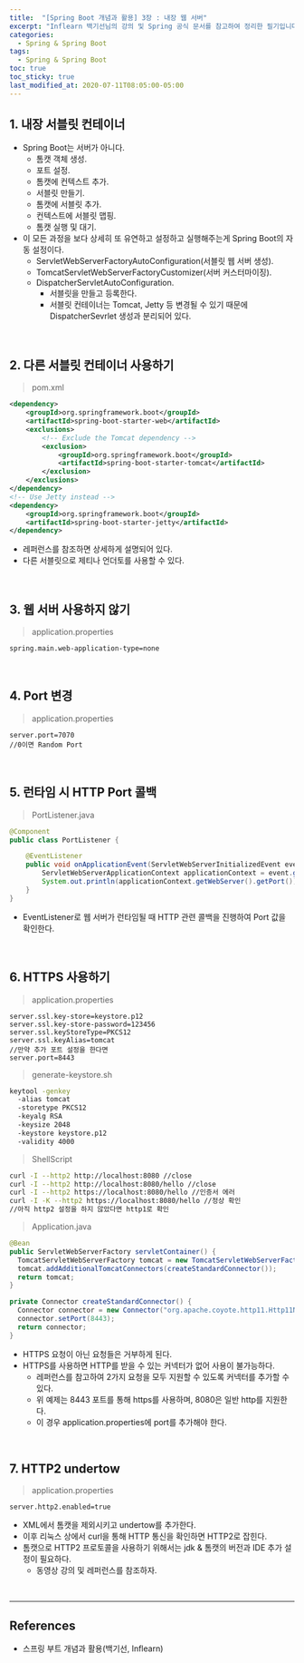 ```yaml
---
title:  "[Spring Boot 개념과 활용] 3장 : 내장 웹 서버"
excerpt: "Inflearn 백기선님의 강의 및 Spring 공식 문서를 참고하여 정리한 필기입니다."
categories:
  - Spring & Spring Boot
tags:
  - Spring & Spring Boot
toc: true
toc_sticky: true
last_modified_at: 2020-07-11T08:05:00-05:00
---
```


## 1. 내장 서블릿 컨테이너

* Spring Boot는 서버가 아니다.
  * 톰캣 객체 생성.
  * 포트 설정.
  * 톰캣에 컨텍스트 추가.
  * 서블릿 만들기.
  * 톰캣에 서블릿 추가.
  * 컨텍스트에 서블릿 맵핑.
  * 톰캣 실행 및 대기.
* 이 모든 과정을 보다 상세히 또 유연하고 설정하고 실행해주는게 Spring Boot의 자동 설정이다.
  * ServletWebServerFactoryAutoConfiguration(서블릿 웹 서버 생성).
  * TomcatServletWebServerFactoryCustomizer(서버 커스터마이징).
  * DispatcherServletAutoConfiguration.
    * 서블릿을 만들고 등록한다.
    * 서블릿 컨테이너는 Tomcat, Jetty 등 변경될 수 있기 때문에 DispatcherSevrlet 생성과 분리되어 있다.

<br>

## 2. 다른 서블릿 컨테이너 사용하기

> pom.xml

```xml
<dependency>
    <groupId>org.springframework.boot</groupId>
    <artifactId>spring-boot-starter-web</artifactId>
    <exclusions>
        <!-- Exclude the Tomcat dependency -->
        <exclusion>
            <groupId>org.springframework.boot</groupId>
            <artifactId>spring-boot-starter-tomcat</artifactId>
        </exclusion>
    </exclusions>
</dependency>
<!-- Use Jetty instead -->
<dependency>
    <groupId>org.springframework.boot</groupId>
    <artifactId>spring-boot-starter-jetty</artifactId>
</dependency>
```

* 레퍼런스를 참조하면 상세하게 설명되어 있다.
* 다른 서블릿으로 제티나 언더토를 사용할 수 있다.

<br>

## 3. 웹 서버 사용하지 않기

> application.properties

```properties
spring.main.web-application-type=none
```

<br>

## 4. Port 변경

> application.properties

```properties
server.port=7070
//0이면 Random Port
```

<br>

## 5. 런타임 시 HTTP Port 콜백

> PortListener.java

```java
@Component
public class PortListener {

    @EventListener
    public void onApplicationEvent(ServletWebServerInitializedEvent event) {
        ServletWebServerApplicationContext applicationContext = event.getApplicationContext();
        System.out.println(applicationContext.getWebServer().getPort());
    }
}
```

* EventListener로 웹 서버가 런타임될 때 HTTP 관련 콜백을 진행하여 Port 값을 확인한다.

<br>

## 6. HTTPS 사용하기

> application.properties

```properties
server.ssl.key-store=keystore.p12
server.ssl.key-store-password=123456
server.ssl.keyStoreType=PKCS12
server.ssl.keyAlias=tomcat
//만약 추가 포트 설정을 한다면
server.port=8443
```

> generate-keystore.sh

```sh
keytool -genkey
  -alias tomcat
  -storetype PKCS12
  -keyalg RSA
  -keysize 2048
  -keystore keystore.p12
  -validity 4000
```

> ShellScript

```sh
curl -I --http2 http://localhost:8080 //close
curl -I --http2 http://localhost:8080/hello //close
curl -I --http2 https://localhost:8080/hello //인증서 에러
curl -I -K --http2 https://localhost:8080/hello //정상 확인
//아직 http2 설정을 하지 않았다면 http1로 확인
```

> Application.java

```java
@Bean
public ServletWebServerFactory servletContainer() {
  TomcatServletWebServerFactory tomcat = new TomcatServletWebServerFactory();
  tomcat.addAdditionalTomcatConnectors(createStandardConnector());
  return tomcat;
}

private Connector createStandardConnector() {
  Connector connector = new Connector("org.apache.coyote.http11.Http11NioProtocol");
  connector.setPort(8443);
  return connector;
}
```

* HTTPS 요청이 아닌 요청들은 거부하게 된다.
* HTTPS를 사용하면 HTTP를 받을 수 있는 커넥터가 없어 사용이 불가능하다.
  * 레퍼런스를 참고하여 2가지 요청을 모두 지원할 수 있도록 커넥터를 추가할 수 있다.
  * 위 예제는 8443 포트를 통해 https를 사용하며, 8080은 일반 http를 지원한다.
  * 이 경우 application.properties에 port를 추가해야 한다.

<br>

## 7. HTTP2 undertow

> application.properties

```properties
server.http2.enabled=true
```

* XML에서 톰캣을 제외시키고 undertow를 추가한다.
* 이후 리눅스 상에서 curl을 통해 HTTP 통신을 확인하면 HTTP2로 잡힌다.
* 톰캣으로 HTTP2 프로토콜을 사용하기 위해서는 jdk & 톰캣의 버전과 IDE 추가 설정이 필요하다.
  * 동영상 강의 및 레퍼런스를 참조하자.

<br>

---

## References

* 스프링 부트 개념과 활용(백기선, Inflearn)
